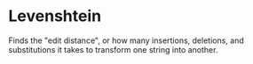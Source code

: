# Levenshtein

Finds the "edit distance", or how many insertions, deletions, and substitutions it takes to transform one string into another.